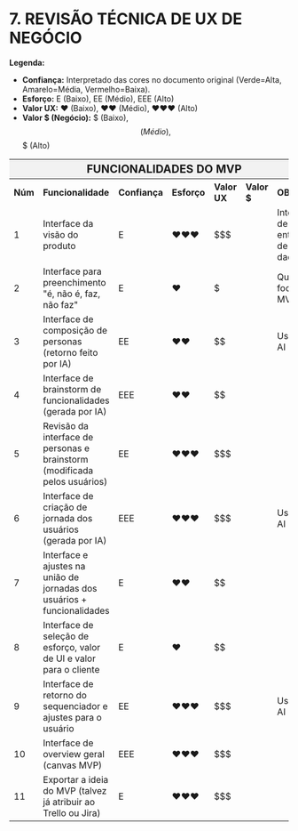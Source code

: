 # 7. REVISÃO TÉCNICA DE UX DE NEGÓCIO

**Legenda:**
*   **Confiança:** Interpretado das cores no documento original (Verde=Alta, Amarelo=Média, Vermelho=Baixa).
*   **Esforço:** E (Baixo), EE (Médio), EEE (Alto)
*   **Valor UX:** ♥ (Baixo), ♥♥ (Médio), ♥♥♥ (Alto)
*   **Valor $ (Negócio):** $ (Baixo), $$ (Médio), $$$ (Alto)

<table>
  <tr>
    <th colspan="7" style="text-align: center; background-color: #f2f2f2; font-size: 20px;">FUNCIONALIDADES DO MVP</th>
  </tr>
  <tr>
    <th style="text-align: left;">Núm</th>
    <th style="text-align: left;">Funcionalidade</th>
    <th style="text-align: left;">Confiança</th>
    <th style="text-align: left;">Esforço</th>
    <th style="text-align: left;">Valor UX</th>
    <th style="text-align: left;">Valor $</th>
    <th style="text-align: left;">OBS</th>
  </tr>
  <tr><td>1</td><td>Interface da visão do produto</td><td>E</td><td>♥♥♥</td><td>$$$</td><td></td><td>Interface de entrada de dados</td></tr>
  <tr><td>2</td><td>Interface para preenchimento "é, não é, faz, não faz"</td><td>E</td><td>♥</td><td>$</td><td></td><td>Qual o foco do MVP</td></tr>
  <tr><td>3</td><td>Interface de composição de personas (retorno feito por IA)</td><td>EE</td><td>♥♥</td><td>$$</td><td></td><td>Uso de AI</td></tr>
  <tr><td>4</td><td>Interface de brainstorm de funcionalidades (gerada por IA)</td><td>EEE</td><td>♥♥</td><td>$$</td><td></td><td></td></tr>
  <tr><td>5</td><td>Revisão da interface de personas e brainstorm (modificada pelos usuários)</td><td>EE</td><td>♥♥♥</td><td>$$$</td><td></td><td></td></tr>
  <tr><td>6</td><td>Interface de criação de jornada dos usuários (gerada por IA)</td><td>EEE</td><td>♥♥♥</td><td>$$$</td><td></td><td>Uso de AI</td></tr>
  <tr><td>7</td><td>Interface e ajustes na união de jornadas dos usuários + funcionalidades</td><td>E</td><td>♥♥</td><td>$$</td><td></td><td></td></tr>
  <tr><td>8</td><td>Interface de seleção de esforço, valor de UI e valor para o cliente</td><td>E</td><td>♥</td><td>$$</td><td></td><td></td></tr>
  <tr><td>9</td><td>Interface de retorno do sequenciador e ajustes para o usuário</td><td>EE</td><td>♥♥♥</td><td>$$$</td><td></td><td>Uso de AI</td></tr>
  <tr><td>10</td><td>Interface de overview geral (canvas MVP)</td><td>EEE</td><td>♥♥♥</td><td>$$$</td><td></td><td></td></tr>
  <tr><td>11</td><td>Exportar a ideia do MVP (talvez já atribuir ao Trello ou Jira)</td><td>E</td><td>♥♥♥</td><td>$$$</td><td></td><td></td></tr>
</table>

